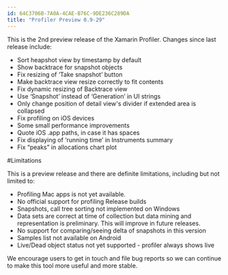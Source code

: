 ```yaml
---
id: 64C3706B-7A0A-4CAE-B76C-9DE236C289DA
title: "Profiler Preview 0.9-29"
---
```


This is the 2nd preview release of the Xamarin Profiler. Changes since last release include:

* Sort heapshot view by timestamp by default
* Show backtrace for snapshot objects
* Fix resizing of ‘Take snapshot’ button
* Make backtrace view resize correctly to fit contents
* Fix dynamic resizing of Backtrace view
* Use ‘Snapshot’ instead of ‘Generation’ in UI strings
* Only change position of detail view's divider if extended area is collapsed
* Fix profiling on iOS devices
* Some small performance improvements
* Quote iOS .app paths, in case it has spaces
* Fix displaying of ‘running time’ in Instruments summary
* Fix “peaks” in allocations chart plot

#Limitations

This is a preview release and there are definite limitations, including but not limited to:

* Profiling Mac apps is not yet available.
* No official support for profiling Release builds
* Snapshots, call tree sorting not implemented on Windows
* Data sets are correct at time of collection but data mining and representation is preliminary. This will improve in future releases.
* No support for comparing/seeing delta of snapshots in this version
* Samples list not available on Android
* Live/Dead object status not yet supported - profiler always shows live

We encourage users to get in touch and file bug reports so we can continue to make this tool more useful and more stable.

